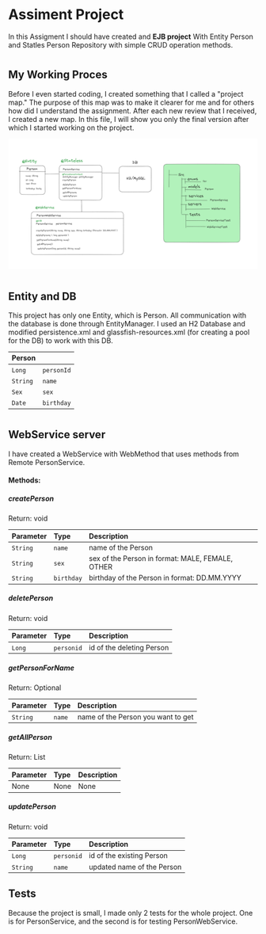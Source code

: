 # Assiment Project

In this Assigment I should have created and __EJB project__ With Entity Person and Statles Person Repository with simple CRUD operation methods.

#

## My Working Proces

Before I even started coding, I created something that I called a "project map." The purpose of this map was to make it clearer for me and for others how did I understand the assignment.
After each new review that I received, I created a new map. In this file, I will show you only the final version after which I started working on the project.

![Map](/Images/Map.png)

#

## Entity and DB

This project has only one Entity, which is Person. All communication with the database is done through EntityManager. I used an H2 Database and
modified persistence.xml and glassfish-resources.xml (for creating a pool for the DB) to work with this DB.

| Person    |           |
| :-------- | :-------- | 
| `Long`    | `personId`| 
| `String`  | `name`    | 
| `Sex`     | `sex`     |  
| `Date`    | `birthday`| 

#

## WebService server

I have created a WebService with WebMethod that uses methods from Remote PersonService.

#### Methods:

##### createPerson
Return: void

| Parameter | Type      | Description                                            |
| :-------- | :-------- | :----------------------------------------------------- |
| `String`  | `name`    |  name of the Person                                    |
| `String`  | `sex`     |  sex of the Person in format: MALE, FEMALE, OTHER      |
| `String`  | `birthday`|  birthday of the Person in format:  DD.MM.YYYY         |

##### deletePerson
Return: void

| Parameter | Type      | Description                                            |
| :-------- | :-------- | :----------------------------------------------------- |
| `Long`    | `personid`|  id of the deleting Person                             |

##### getPersonForName
Return: Optional<Person>

| Parameter | Type      | Description                                            |
| :-------- | :-------- | :----------------------------------------------------- |
| `String`  | `name`    |  name of the Person you want to get                    |

##### getAllPerson
Return: List<Person>

| Parameter | Type      | Description                                            |
| :-------- | :-------- | :----------------------------------------------------- |
|   None    |   None    |  None                                                  |

##### updatePerson
Return: void

| Parameter | Type      | Description                                            |
| :-------- | :-------- | :----------------------------------------------------- |
| `Long`    | `personid`|  id of the existing Person                             |
| `String`  | `name`    |  updated name of the Person                            |

## Tests
Because the project is small, I made only 2 tests for the whole project. One is for PersonService, and the second is for testing PersonWebService.





